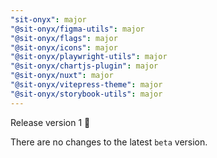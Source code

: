 ```yaml
---
"sit-onyx": major
"@sit-onyx/figma-utils": major
"@sit-onyx/flags": major
"@sit-onyx/icons": major
"@sit-onyx/playwright-utils": major
"@sit-onyx/chartjs-plugin": major
"@sit-onyx/nuxt": major
"@sit-onyx/vitepress-theme": major
"@sit-onyx/storybook-utils": major
---
```


Release version 1 🎉

There are no changes to the latest `beta` version.
